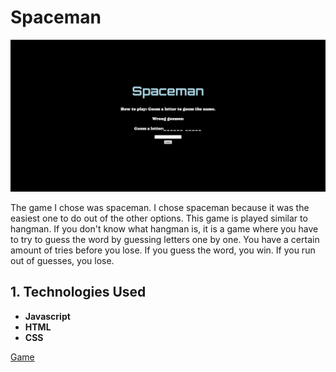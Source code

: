# Spaceman
![javascript](/images/screenshot.png) 

The game I chose was spaceman. I chose spaceman because it was the easiest one to do out of the other options. This game is played similar to hangman. If you don't know what hangman is, it is a game where you have to try to guess the word by guessing letters one by one. You have a certain amount of tries before you lose. If you guess the word, you win. If you run out of guesses, you lose.

## 1. Technologies Used

* **Javascript**
* **HTML**
* **CSS**


[Game]()
